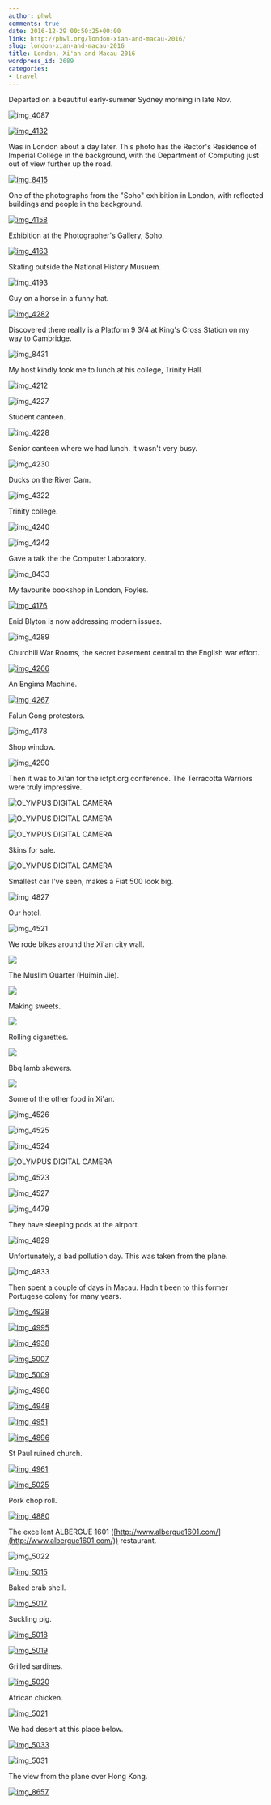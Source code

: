 ```yaml
---
author: phwl
comments: true
date: 2016-12-29 00:50:25+00:00
link: http://phwl.org/london-xian-and-macau-2016/
slug: london-xian-and-macau-2016
title: London, Xi'an and Macau 2016
wordpress_id: 2689
categories:
- travel
---
```


Departed on a beautiful early-summer Sydney morning in late Nov.

![img_4087](http://phwl.org/wp-content/uploads/2016/12/IMG_4087.jpg)

<!-- more -->

[![img_4132](http://phwl.org/wp-content/uploads/2016/12/IMG_4132.jpg)](http://phwl.org/wp-content/uploads/2016/12/IMG_4158.jpg)

Was in London about a day later. This photo has the Rector's Residence of Imperial College in the background, with the Department of Computing just out of view further up the road.

[![img_8415](http://phwl.org/wp-content/uploads/2016/12/IMG_8415.jpg)](http://phwl.org/wp-content/uploads/2016/12/IMG_4158.jpg)

One of the photographs from the "Soho" exhibition in London, with reflected buildings and people in the background.

[![img_4158](http://phwl.org/wp-content/uploads/2016/12/IMG_4158.jpg)](http://phwl.org/wp-content/uploads/2016/12/IMG_4158.jpg)

Exhibition at the Photographer's Gallery, Soho.



[![img_4163](http://phwl.org/wp-content/uploads/2016/12/IMG_4163.jpg)](http://phwl.org/wp-content/uploads/2016/12/IMG_4163.jpg)

Skating outside the National History Musuem.

![img_4193](http://phwl.org/wp-content/uploads/2016/12/IMG_4193.jpg)

Guy on a horse in a funny hat.

[![img_4282](http://phwl.org/wp-content/uploads/2016/12/IMG_4282.jpg)](http://phwl.org/wp-content/uploads/2016/12/IMG_4282.jpg)

Discovered there really is a Platform 9 3/4 at King's Cross Station on my way to Cambridge.

![img_8431](http://phwl.org/wp-content/uploads/2016/12/IMG_8431.jpg)

My host kindly took me to lunch at his college, Trinity Hall.

![img_4212](http://phwl.org/wp-content/uploads/2016/12/IMG_4212.jpg)

![img_4227](http://phwl.org/wp-content/uploads/2016/12/IMG_4227.jpg)

Student canteen.

![img_4228](http://phwl.org/wp-content/uploads/2016/12/IMG_4228.jpg)

Senior canteen where we had lunch. It wasn't very busy.

![img_4230](http://phwl.org/wp-content/uploads/2016/12/IMG_4230.jpg)

Ducks on the River Cam.

![img_4322](http://phwl.org/wp-content/uploads/2016/12/IMG_4322.jpg)

Trinity college.

![img_4240](http://phwl.org/wp-content/uploads/2016/12/IMG_4240.jpg)

![img_4242](http://phwl.org/wp-content/uploads/2016/12/IMG_4242.jpg)

Gave a talk the the Computer Laboratory.

![img_8433](http://phwl.org/wp-content/uploads/2016/12/IMG_8433.jpg)

My favourite bookshop in London, Foyles.

[![img_4176](http://phwl.org/wp-content/uploads/2016/12/IMG_4176.jpg)](http://phwl.org/wp-content/uploads/2016/12/IMG_4176.jpg)

Enid Blyton is now addressing modern issues.

![img_4289](http://phwl.org/wp-content/uploads/2016/12/IMG_4289.jpg)

Churchill War Rooms, the secret basement central to the English war effort.

[![img_4266](http://phwl.org/wp-content/uploads/2016/12/IMG_4266.jpg)](http://phwl.org/wp-content/uploads/2016/12/IMG_4266.jpg)

An Engima Machine.

[![img_4267](http://phwl.org/wp-content/uploads/2016/12/IMG_4267.jpg)](http://phwl.org/wp-content/uploads/2016/12/IMG_4267.jpg)

Falun Gong protestors.

![img_4178](http://phwl.org/wp-content/uploads/2016/12/IMG_4178.jpg)

Shop window.

![img_4290](http://phwl.org/wp-content/uploads/2016/12/IMG_4290.jpg)

Then it was to Xi'an for the icfpt.org conference. The Terracotta Warriors were truly impressive.

![OLYMPUS DIGITAL CAMERA](http://phwl.org/wp-content/uploads/2016/12/PC110040.jpg)

![OLYMPUS DIGITAL CAMERA](http://phwl.org/wp-content/uploads/2016/12/PC110044.jpg)

![OLYMPUS DIGITAL CAMERA](http://phwl.org/wp-content/uploads/2016/12/PC110055.jpg)

Skins for sale.

![OLYMPUS DIGITAL CAMERA](http://phwl.org/wp-content/uploads/2016/12/PC110103.jpg)

Smallest car I've seen, makes a Fiat 500 look big.

![img_4827](http://phwl.org/wp-content/uploads/2016/12/IMG_4827.jpg)

Our hotel.

![img_4521](http://phwl.org/wp-content/uploads/2016/12/IMG_4521.jpg)

We rode bikes around the Xi'an city wall.

[![](http://phwl.org/wp-content/uploads/2016/12/IMG_4551.jpg)](http://phwl.org/wp-content/uploads/2016/12/IMG_4551.jpg)

The Muslim Quarter (Huimin Jie).

[![](http://phwl.org/wp-content/uploads/2016/12/IMG_4734.jpg)](http://phwl.org/wp-content/uploads/2016/12/IMG_4734.jpg)

Making sweets.

[![](http://phwl.org/wp-content/uploads/2016/12/IMG_4752.jpg)](http://phwl.org/wp-content/uploads/2016/12/IMG_4752.jpg)

Rolling cigarettes.

[![](http://phwl.org/wp-content/uploads/2016/12/IMG_4760.jpg)](http://phwl.org/wp-content/uploads/2016/12/IMG_4760.jpg)

Bbq lamb skewers.

[![](http://phwl.org/wp-content/uploads/2016/12/IMG_4766.jpg)](http://phwl.org/wp-content/uploads/2016/12/IMG_4766.jpg)

Some of the other food in Xi'an.

![img_4526](http://phwl.org/wp-content/uploads/2016/12/IMG_4526.jpg)

![img_4525](http://phwl.org/wp-content/uploads/2016/12/IMG_4525.jpg)

![img_4524](http://phwl.org/wp-content/uploads/2016/12/IMG_4524.jpg)

![OLYMPUS DIGITAL CAMERA](http://phwl.org/wp-content/uploads/2016/12/PC110101.jpg)

![img_4523](http://phwl.org/wp-content/uploads/2016/12/IMG_4523.jpg)

![img_4527](http://phwl.org/wp-content/uploads/2016/12/IMG_4527.jpg)

![img_4479](http://phwl.org/wp-content/uploads/2016/12/IMG_4479.jpg)

They have sleeping pods at the airport.

![img_4829](http://phwl.org/wp-content/uploads/2016/12/IMG_4829.jpg)

Unfortunately, a bad pollution day. This was taken from the plane.

![img_4833](http://phwl.org/wp-content/uploads/2016/12/IMG_4833.jpg)

Then spent a couple of days in Macau. Hadn't been to this former Portugese colony for many years.

[![img_4928](http://phwl.org/wp-content/uploads/2016/12/IMG_4928.jpg)](http://phwl.org/wp-content/uploads/2016/12/IMG_4928.jpg)

[![img_4995](http://phwl.org/wp-content/uploads/2016/12/IMG_4995.jpg)](http://phwl.org/wp-content/uploads/2016/12/IMG_4995.jpg)

[![img_4938](http://phwl.org/wp-content/uploads/2016/12/IMG_4938.jpg)](http://phwl.org/wp-content/uploads/2016/12/IMG_4938.jpg)



[![img_5007](http://phwl.org/wp-content/uploads/2016/12/IMG_5007.jpg)](http://phwl.org/wp-content/uploads/2016/12/IMG_5007.jpg)



[![img_5009](http://phwl.org/wp-content/uploads/2016/12/IMG_5009.jpg)](http://phwl.org/wp-content/uploads/2016/12/IMG_5009.jpg)



![img_4980](http://phwl.org/wp-content/uploads/2016/12/IMG_4980.jpg)

[![img_4948](http://phwl.org/wp-content/uploads/2016/12/IMG_4948.jpg)](http://phwl.org/wp-content/uploads/2016/12/IMG_4948.jpg)

[![img_4951](http://phwl.org/wp-content/uploads/2016/12/IMG_4951.jpg)](http://phwl.org/wp-content/uploads/2016/12/IMG_4951.jpg)



[![img_4896](http://phwl.org/wp-content/uploads/2016/12/IMG_4896.jpg)](http://phwl.org/wp-content/uploads/2016/12/IMG_4896.jpg)

St Paul ruined church.

[![img_4961](http://phwl.org/wp-content/uploads/2016/12/IMG_4961.jpg)](http://phwl.org/wp-content/uploads/2016/12/IMG_4961.jpg)

[![img_5025](http://phwl.org/wp-content/uploads/2016/12/IMG_5025.jpg)](http://phwl.org/wp-content/uploads/2016/12/IMG_5025.jpg)

Pork chop roll.

[![img_4880](http://phwl.org/wp-content/uploads/2016/12/IMG_4880.jpg)](http://phwl.org/wp-content/uploads/2016/12/IMG_4880.jpg)

The excellent ALBERGUE 1601 ([http://www.albergue1601.com/](http://www.albergue1601.com/)) restaurant.

![img_5022](http://phwl.org/wp-content/uploads/2016/12/IMG_5022.jpg)

[![img_5015](http://phwl.org/wp-content/uploads/2016/12/IMG_5015.jpg)](http://phwl.org/wp-content/uploads/2016/12/IMG_5015.jpg)

Baked crab shell.

[![img_5017](http://phwl.org/wp-content/uploads/2016/12/IMG_5017.jpg)](http://phwl.org/wp-content/uploads/2016/12/IMG_5017.jpg)

Suckling pig.

[![img_5018](http://phwl.org/wp-content/uploads/2016/12/IMG_5018.jpg)](http://phwl.org/wp-content/uploads/2016/12/IMG_5018.jpg)

[![img_5019](http://phwl.org/wp-content/uploads/2016/12/IMG_5019.jpg)](http://phwl.org/wp-content/uploads/2016/12/IMG_5019.jpg)

Grilled sardines.

[![img_5020](http://phwl.org/wp-content/uploads/2016/12/IMG_5020.jpg)](http://phwl.org/wp-content/uploads/2016/12/IMG_5020.jpg)

African chicken.

[![img_5021](http://phwl.org/wp-content/uploads/2016/12/IMG_5021.jpg)](http://phwl.org/wp-content/uploads/2016/12/IMG_5021.jpg)

We had desert at this place below.



[![img_5033](http://phwl.org/wp-content/uploads/2016/12/IMG_5033.jpg)](http://phwl.org/wp-content/uploads/2016/12/IMG_5033.jpg)

![img_5031](http://phwl.org/wp-content/uploads/2016/12/IMG_5031.jpg)

The view from the plane over Hong Kong.

[![img_8657](http://phwl.org/wp-content/uploads/2016/12/IMG_8657.jpg)](http://phwl.org/wp-content/uploads/2016/12/IMG_8657.jpg)
